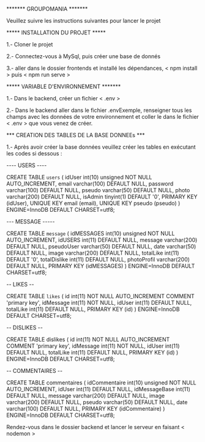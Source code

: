 ******* GROUPOMANIA *******

Veuillez suivre les instructions suivantes pour lancer le projet



***** INSTALLATION DU PROJET *****

1.- Cloner le projet 

2.- Connectez-vous à MySql, puis créer une base de donnés

3.- aller dans le dossier frontends et installé les dépendances, < npm install > puis < npm run serve  >




***** VARIABLE D'ENVIRONNEMENT *******

1.- Dans le backend, créer un fichier < .env >

2.- Dans le backend aller dans le fichier .envExemple, renseigner tous les champs avec les données de votre environnement et coller le dans le fichier < .env > que vous venez de créer.

*** CREATION DES TABLES DE LA BASE DONNEEs ***

1.- Après avoir créer la base données veuillez créer les tables en exécutant les codes si dessous :


---- USERS ----

CREATE TABLE `users` (
idUser int(10) unsigned NOT NULL AUTO_INCREMENT, email varchar(100) DEFAULT NULL, password varchar(100) DEFAULT NULL, pseudo varchar(50) DEFAULT NULL, photo varchar(200) DEFAULT NULL, isAdmin tinyint(1) DEFAULT '0', PRIMARY KEY (idUser), UNIQUE KEY email (email), UNIQUE KEY pseudo (pseudo) ) ENGINE=InnoDB DEFAULT CHARSET=utf8;

---  MESSAGE -----

CREATE TABLE `message` (
idMESSAGES int(10) unsigned NOT NULL AUTO_INCREMENT, idUSERS int(11) DEFAULT NULL, message varchar(200) DEFAULT NULL, pseudoUser varchar(50) DEFAULT NULL, date varchar(50) DEFAULT NULL, image varchar(200) DEFAULT NULL, totalLike int(11) DEFAULT '0', totalDislike int(11) DEFAULT NULL, photoProfil varchar(200) DEFAULT NULL, PRIMARY KEY (idMESSAGES) ) ENGINE=InnoDB DEFAULT CHARSET=utf8;

-- LIKES --

CREATE TABLE `likes` (
id int(11) NOT NULL AUTO_INCREMENT COMMENT 'primary key', idMessage int(11) NOT NULL, idUser int(11) DEFAULT NULL, totalLike int(11) DEFAULT NULL, PRIMARY KEY (id) ) ENGINE=InnoDB DEFAULT CHARSET=utf8;

-- DISLIKES --

CREATE TABLE dislikes ( id int(11) NOT NULL AUTO_INCREMENT COMMENT 'primary key', idMessage int(11) NOT NULL, idUser int(11) DEFAULT NULL, totalLike int(11) DEFAULT NULL, PRIMARY KEY (id) ) ENGINE=InnoDB DEFAULT CHARSET=utf8;

-- COMMENTAIRES --

CREATE TABLE commentaires ( idCommentaire int(10) unsigned NOT NULL AUTO_INCREMENT, idUser int(11) DEFAULT NULL, idMessageBase int(11) DEFAULT NULL, message varchar(200) DEFAULT NULL, image varchar(200) DEFAULT NULL, pseudo varchar(50) DEFAULT NULL, date varchar(100) DEFAULT NULL, PRIMARY KEY (idCommentaire) ) ENGINE=InnoDB DEFAULT CHARSET=utf8;


Rendez-vous dans le dossier backend et lancer le serveur en faisant < nodemon >
